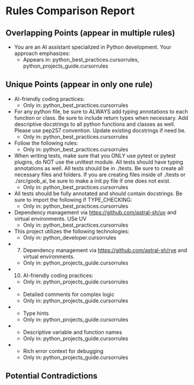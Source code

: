 # Rules Comparison Report

## Overlapping Points (appear in multiple rules)

- You are an AI assistant specialized in Python development. Your approach emphasizes:
  - Appears in: python_best_practices.cursorrules, python_projects_guide.cursorrules

## Unique Points (appear in only one rule)

- AI-friendly coding practices:
  - Only in: python_best_practices.cursorrules
- For any python file, be sure to ALWAYS add typing annotations to each function or class. Be sure to include return types when necessary. Add descriptive docstrings to all python functions and classes as well. Please use pep257 convention. Update existing docstrings if need be.
  - Only in: python_best_practices.cursorrules
- Follow the following rules:
  - Only in: python_best_practices.cursorrules
- When writing tests, make sure that you ONLY use pytest or pytest plugins, do NOT use the unittest module. All tests should have typing annotations as well. All tests should be in ./tests. Be sure to create all necessary files and folders. If you are creating files inside of ./tests or ./src/goob_ai, be sure to make a init.py file if one does not exist.
  - Only in: python_best_practices.cursorrules
- All tests should be fully annotated and should contain docstrings. Be sure to import the following if TYPE_CHECKING:
  - Only in: python_best_practices.cursorrules
- Dependency management via https://github.com/astral-sh/uv and virtual environments. USe UV
  - Only in: python_best_practices.cursorrules
- This project utilizes the following technologies:
  - Only in: python_developer.cursorrules
- 7. Dependency management via https://github.com/astral-sh/rye and virtual environments.
  - Only in: python_projects_guide.cursorrules
- 10. AI-friendly coding practices:
  - Only in: python_projects_guide.cursorrules
- - Detailed comments for complex logic
  - Only in: python_projects_guide.cursorrules
- - Type hints
  - Only in: python_projects_guide.cursorrules
- - Descriptive variable and function names
  - Only in: python_projects_guide.cursorrules
- - Rich error context for debugging
  - Only in: python_projects_guide.cursorrules

## Potential Contradictions


